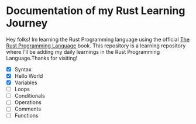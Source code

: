 # Documentation of my Rust Learning Journey
Hey folks! Im learning the Rust Programming language using the official [The Rust Programming Language](https://doc.rust-lang.org/book/) book.
This repository is a learning repository where I'll be adding my daily learnings in the Rust Programming Language.Thanks for visiting!

- [x] Syntax
- [x] Hello World
- [x] Variables
- [ ] Loops
- [ ] Conditionals
- [ ] Operations
- [ ] Comments
- [ ] Functions
